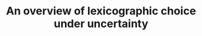 ---
id_key: d1989-overview
categories:
- GT
- DT
tags:
- surveys and perspectives
- refinements
- lexicographic beliefs
authors:
- Blume, Lawrence
- Brandenburger, Adam
- Dekel, Eddie
title: An overview of lexicographic choice under uncertainty
journal: Annals of Operations Research
vol: 19
num: 1
pages: 229-246
year: 1989
pub: Springer
pdf: lexicographic-choice-uncertainty.pdf
permalink: "/papers/d1989-overview.txt"
layout: bib
---